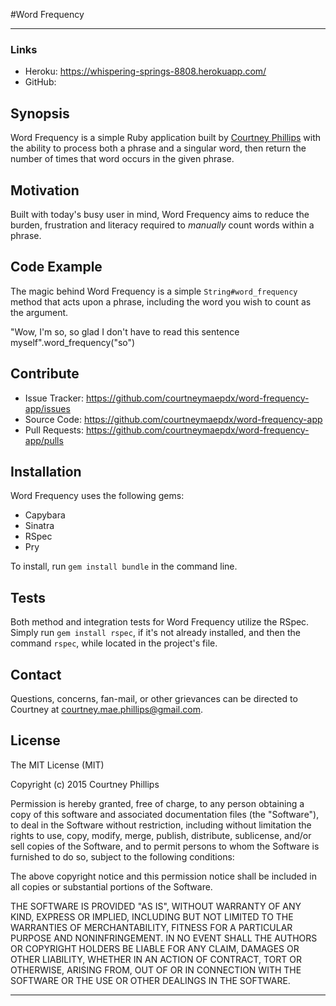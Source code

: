 #Word Frequency

---

### Links

  - Heroku: https://whispering-springs-8808.herokuapp.com/
  - GitHub:

## Synopsis

Word Frequency is a simple Ruby application built by [Courtney Phillips](https://github.com/courtneymaepdx) with the ability to process both a phrase and a singular word, then return the number of times that word occurs in the given phrase.

## Motivation

Built with today's busy user in mind, Word Frequency aims to reduce the burden, frustration and literacy required to _manually_ count words within a phrase.  

## Code Example

The magic behind Word Frequency is a simple `String#word_frequency` method that acts upon a phrase, including the word you wish to count as the argument.

  "Wow, I'm so, so glad I don't have to read this sentence myself".word_frequency("so")

## Contribute

  - Issue Tracker: https://github.com/courtneymaepdx/word-frequency-app/issues
  - Source Code: https://github.com/courtneymaepdx/word-frequency-app
  - Pull Requests: https://github.com/courtneymaepdx/word-frequency-app/pulls

## Installation

Word Frequency uses the following gems:

  - Capybara
  - Sinatra
  - RSpec
  - Pry

To install, run `gem install bundle` in the command line.

## Tests

Both method and integration tests for Word Frequency utilize the RSpec. Simply run `gem install rspec`, if it's not already installed, and then the command `rspec`, while located in the project's file.

## Contact

Questions, concerns, fan-mail, or other grievances can be directed to Courtney at <courtney.mae.phillips@gmail.com>.

## License

The MIT License (MIT)

Copyright (c) 2015 Courtney Phillips

Permission is hereby granted, free of charge, to any person obtaining a copy
of this software and associated documentation files (the "Software"), to deal
in the Software without restriction, including without limitation the rights
to use, copy, modify, merge, publish, distribute, sublicense, and/or sell
copies of the Software, and to permit persons to whom the Software is
furnished to do so, subject to the following conditions:

The above copyright notice and this permission notice shall be included in
all copies or substantial portions of the Software.

THE SOFTWARE IS PROVIDED "AS IS", WITHOUT WARRANTY OF ANY KIND, EXPRESS OR
IMPLIED, INCLUDING BUT NOT LIMITED TO THE WARRANTIES OF MERCHANTABILITY,
FITNESS FOR A PARTICULAR PURPOSE AND NONINFRINGEMENT. IN NO EVENT SHALL THE
AUTHORS OR COPYRIGHT HOLDERS BE LIABLE FOR ANY CLAIM, DAMAGES OR OTHER
LIABILITY, WHETHER IN AN ACTION OF CONTRACT, TORT OR OTHERWISE, ARISING FROM,
OUT OF OR IN CONNECTION WITH THE SOFTWARE OR THE USE OR OTHER DEALINGS IN
THE SOFTWARE.

---
